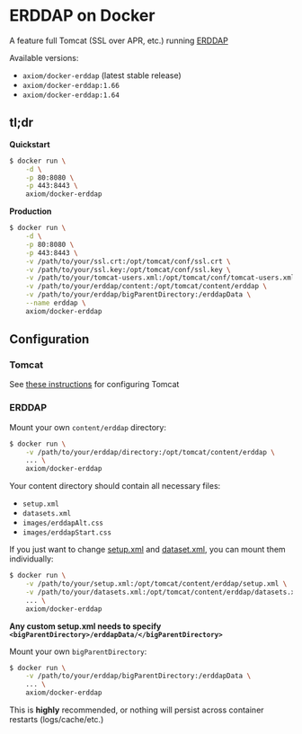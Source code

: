 # ERDDAP on Docker

A feature full Tomcat (SSL over APR, etc.) running [ERDDAP](http://coastwatch.pfeg.noaa.gov/erddap/index.html)

Available versions:

* `axiom/docker-erddap` (latest stable release)
* `axiom/docker-erddap:1.66`
* `axiom/docker-erddap:1.64`

## tl;dr

**Quickstart**

```bash
$ docker run \
    -d \
    -p 80:8080 \
    -p 443:8443 \
    axiom/docker-erddap
```

**Production**

```bash
$ docker run \
    -d \
    -p 80:8080 \
    -p 443:8443 \
    -v /path/to/your/ssl.crt:/opt/tomcat/conf/ssl.crt \
    -v /path/to/your/ssl.key:/opt/tomcat/conf/ssl.key \
    -v /path/to/your/tomcat-users.xml:/opt/tomcat/conf/tomcat-users.xml \
    -v /path/to/your/erddap/content:/opt/tomcat/content/erddap \
    -v /path/to/your/erddap/bigParentDirectory:/erddapData \
    --name erddap \
    axiom/docker-erddap
```

## Configuration

### Tomcat

See [these instructions](https://github.com/axiom-data-science/docker-tomcat) for configuring Tomcat


### ERDDAP


Mount your own `content/erddap` directory:

```bash
$ docker run \
    -v /path/to/your/erddap/directory:/opt/tomcat/content/erddap \
    ... \
    axiom/docker-erddap
```

Your content directory should contain all necessary files:
* `setup.xml`
* `datasets.xml`
* `images/erddapAlt.css`
* `images/erddapStart.css`

If you just want to change [setup.xml](http://coastwatch.pfeg.noaa.gov/erddap/download/setup.html#setup.xml) and [dataset.xml](http://coastwatch.pfeg.noaa.gov/erddap/download/setupDatasetsXml.html), you can mount them individually:

```bash
$ docker run \
    -v /path/to/your/setup.xml:/opt/tomcat/content/erddap/setup.xml \
    -v /path/to/your/datasets.xml:/opt/tomcat/content/erddap/datasets.xml \
    ... \
    axiom/docker-erddap
```

**Any custom setup.xml needs to specify `<bigParentDirectory>/erddapData/</bigParentDirectory>`**


Mount your own `bigParentDirectory`:

```bash
$ docker run \
    -v /path/to/your/erddap/bigParentDirectory:/erddapData \
    ... \
    axiom/docker-erddap
```

This is **highly** recommended, or nothing will persist across container restarts (logs/cache/etc.)
